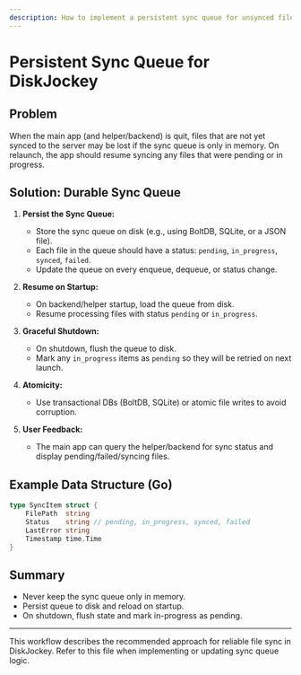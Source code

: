 ```yaml
---
description: How to implement a persistent sync queue for unsynced files in DiskJockey
---
```


# Persistent Sync Queue for DiskJockey

## Problem
When the main app (and helper/backend) is quit, files that are not yet synced to the server may be lost if the sync queue is only in memory. On relaunch, the app should resume syncing any files that were pending or in progress.

## Solution: Durable Sync Queue

1. **Persist the Sync Queue:**
   - Store the sync queue on disk (e.g., using BoltDB, SQLite, or a JSON file).
   - Each file in the queue should have a status: `pending`, `in_progress`, `synced`, `failed`.
   - Update the queue on every enqueue, dequeue, or status change.

2. **Resume on Startup:**
   - On backend/helper startup, load the queue from disk.
   - Resume processing files with status `pending` or `in_progress`.

3. **Graceful Shutdown:**
   - On shutdown, flush the queue to disk.
   - Mark any `in_progress` items as `pending` so they will be retried on next launch.

4. **Atomicity:**
   - Use transactional DBs (BoltDB, SQLite) or atomic file writes to avoid corruption.

5. **User Feedback:**
   - The main app can query the helper/backend for sync status and display pending/failed/syncing files.

## Example Data Structure (Go)
```go
type SyncItem struct {
    FilePath  string
    Status    string // pending, in_progress, synced, failed
    LastError string
    Timestamp time.Time
}
```

## Summary
- Never keep the sync queue only in memory.
- Persist queue to disk and reload on startup.
- On shutdown, flush state and mark in-progress as pending.

---

This workflow describes the recommended approach for reliable file sync in DiskJockey. Refer to this file when implementing or updating sync queue logic.
